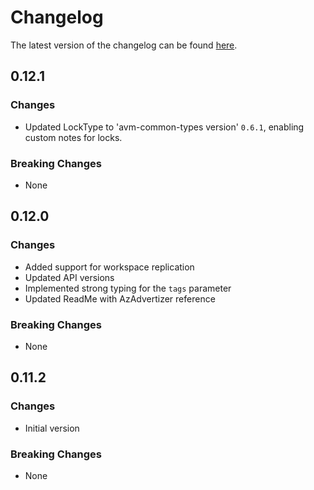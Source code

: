 # Changelog

The latest version of the changelog can be found [here](https://github.com/Azure/bicep-registry-modules/blob/main/avm/res/operational-insights/workspace/CHANGELOG.md).

## 0.12.1

### Changes

- Updated LockType to 'avm-common-types version' `0.6.1`, enabling custom notes for locks.

### Breaking Changes

- None

## 0.12.0

### Changes

- Added support for workspace replication
- Updated API versions
- Implemented strong typing for the `tags` parameter
- Updated ReadMe with AzAdvertizer reference

### Breaking Changes

- None

## 0.11.2

### Changes

- Initial version

### Breaking Changes

- None
